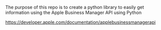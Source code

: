 The purpose of this repo is to create a python library to easily get information using the Apple Business Manager API using Python

https://developer.apple.com/documentation/applebusinessmanagerapi
